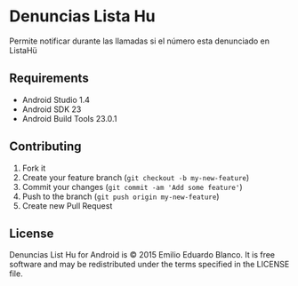 # Denuncias Lista Hu

Permite notificar durante las llamadas si el número esta denunciado en ListaHü

## Requirements

- Android Studio 1.4
- Android SDK 23
- Android Build Tools 23.0.1

## Contributing

1. Fork it
2. Create your feature branch (`git checkout -b my-new-feature`)
3. Commit your changes (`git commit -am 'Add some feature'`)
4. Push to the branch (`git push origin my-new-feature`)
5. Create new Pull Request

## License

Denuncias List Hu for Android is © 2015 Emilio Eduardo Blanco. It is free software and may be redistributed under the terms specified in the LICENSE file.
